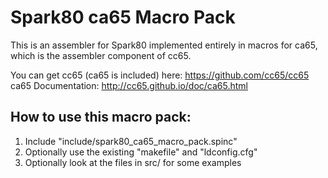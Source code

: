 # Spark80 ca65 Macro Pack
This is an assembler for Spark80 implemented entirely in macros for ca65,
which is the assembler component of cc65.

You can get cc65 (ca65 is included) here:  https://github.com/cc65/cc65
ca65 Documentation:  http://cc65.github.io/doc/ca65.html


## How to use this macro pack:
1.  Include "include/spark80\_ca65\_macro\_pack.spinc"
2.  Optionally use the existing "makefile" and "ldconfig.cfg"
3.  Optionally look at the files in src/ for some examples
